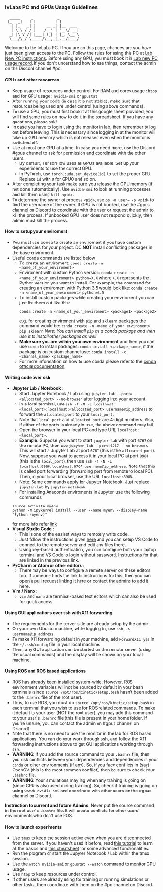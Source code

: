 ### IvLabs PC and GPUs Usage Guidelines 
      _____     _           _         
     |_   _|   | |         | |        
       | |_   _| |     __ _| |__  ___ 
       | \ \ / / |    / _' | '_ \/ __|
      _| |\ V /| |___| (_| | |_) \__ \
      \___/\_/ \_____/\__,_|_.__/|___/

Welcome to the IvLabs PC. If you are on this page, chances are you have just been given access to the PC.
Follow the rules for using this PC at [Lab New PC instructions](https://github.com/IvLabs/pc_guidelines).
Before using any GPU, you must book it in [Lab new PC usage record](https://github.com/IvLabs/pc_guidelines).
If you don't understand how to use things, contact the admin on the Discord channel #pc.

#### GPUs and other resources
- Keep usage of resources under control. For RAM and cores usage : `htop` and for GPU usage : `nvidia-smi` or `gpustat`
- After running your code (in case it is not stable), make sure that resources being used are under control (using above commands).
- To use a GPU, you must first book it at this google sheet provided, you will find some rules on how to do it in the spreadsheet. If you have any questions, please ask!
- In case you have to login using the monitor in lab, then remember to log out before leaving. This is necessary since logging in at the monitor will take up GPU memory which is not released even when the monitor is switched off.
- Use at most one GPU at a time. In case you need more, use the Discord #gpus channel to ask for permission and coordinate with the other users.
     - By default, TensorFlow uses all GPUs available. Set up your experiments to use the correct GPU.
     - In PyTorch, use `torch.cuda.set_device(id)` to set the proper GPU. Replace `id` with `0` for GPU0 and so on.
- After completing your task make sure you release the GPU memory (if not done automatically). Use `nvidia-smi` to look at running processes and kill them using `kill <pid>`.
- To determine the owner of process `<pid>`, use `ps -o user= -p <pid>` to find the username of the owner. If GPU is not booked, use the #gpus channel on Discord to coordinate with the user or request the admin to kill the process. If unbooked GPU user does not respond quickly, then admin must kill the process.

#### How to setup your enviroment
- You must use conda to create an enviroment if you have custom dependencies for your project. DO **NOT** install conflicting packages in the base enviroment.
- Useful conda commands are listed below 
     - To create an enviroment: `conda create -n <name_of_your_enviroment>` 
     - Enviroment with custom Python version: `conda create -n <name_of_your_enviroment> python=X.X` where `X.X` represents the Python version you want to install. For example, the command for creating an enviroment with Python 3.5 would look like: `conda create -n <name_of_your_enviroment> python=3.5`
     - To install custom packages while creating your envrioment you can just list them out like this: 
          ```
          conda create -n <name_of_your_enviroment> <package1> <package2>
          ``` 
          e.g. for creating enviroment with `pip` and `sklearn` packages the command would be: `conda create -n <name_of_your_enviroment> pip sklearn` *Note: You can install `pip` as a conda package and then use it to install other packages as well*
     - **Make sure you are within your own environment** and then you can use `conda` to install packages: `conda install <package_name>`, if the package is on custom channel use: `conda install -c <channel_name> <package_name>`
     - For more information on how to use conda please refer to the [conda official documentation](https://docs.conda.io/en/latest/).

#### Writing code over ssh
- **Jupyter Lab / Notebook** :
     - Start Jupyter Notebook / Lab using `jupyter-lab --port=<allocated_port> --no-browser` after logging into your account.
     - In a local terminal, use `ssh -f -N -L localhost:<local_port>:localhost:<allocated_port> username@ip_address` to forward the `allocated_port` to your `local_port`.
     - Note that `local_port` and `allocated_port` are 4-digit numbers. Also, if either of the ports is already in use, the above command may fail.
     - Open the browser in your local PC and type URL `localhost:<local_port>`.
     - **Example**: Suppose you want to start `jupyter-lab` with port `6767` on the remote PC, then use `jupyter-lab --port=6767 --no-browser`. This will start a Jupyter Lab at port `6767` (this is the `allocated_port`). Now, suppose you want to access it in your local PC at port `8988` (this is the `local_port`), then use `ssh -f -N -L localhost:8988:localhost:6767 username@ip_address`. Note that this is called port forwarding (forwarding port from remote to local PC). Then, in your local browser, use the URL `localhost:8988`.
     - Note: Same commands apply for Jupyter Notebook. Just replace `jupyter-lab` by `jupyter-notebook`.
     - For installing Anaconda enviroments in Jupyter, use the following commands
     ```
     source activate myenv
     python -m ipykernel install --user --name myenv --display-name "Python (myenv)"
     ``` 
     for more info refer [link](https://stackoverflow.com/questions/39604271/conda-environments-not-showing-up-in-jupyter-notebook)
- **Visual Studio Code** : 
     - This is one of the easiest ways to remotely write code.
     - Just follow the instructions given [here](https://code.visualstudio.com/docs/remote/ssh) and you can setup VS Code to connect to the remote server and edit any files there. 
     - Using key-based authentication, you can configure both your laptop terminal and VS Code to login without password. Instructions for that are linked in the previous link.
- **PyCharm or Atom or other editors** :
     - There may be ways to configure a remote server on these editors too. If someone finds the link to instructions for this, then you can open a pull request linking it here or contact the admins to add it here.
- **Vim / Nano** :
     - `vim` and `nano` are terminal-based text editors which can also be used for quick access.
     
#### Using GUI applications over ssh with X11 forwarding
- The requirements for the server side are already setup by the admin.
- On your own Ubuntu machine, while logging in, use `ssh -X username@ip_address`.
- To make X11 forwarding default in your machine, add `ForwardX11 yes` in the `~/.ssh/config` file in your local machine.
- Then, any GUI application can be started on the remote server (using the usual commands) and the display will be shown on your local machine.

#### Using ROS and ROS based applications
- ROS has already been installed system-wide. However, ROS environment variables will not be sourced by default in your bash terminals (since `source /opt/ros/kinetic/setup.bash` hasn't been added to the `.bashrc` file of the root user). 
- Thus, to use ROS, you must do `source /opt/ros/kinetic/setup.bash` in each terminal that you wish to use for ROS related commands. To make it default to your user (NOT the root user), you may add this command to your user's `.bashrc` file (this file is present in your home folder. If you're unsure, you can contact the admin on #gpus channel on Discord).
- Note that there is no need to use the monitor in the lab for ROS based applications. You can do your work through ssh, and follow the X11 forwarding instructions above to get GUI applications working through ssh. 
- **WARNING**: If you add the source command to your `.bashrc` file, then you risk conflicts between your dependencies and dependencies in your `conda` or other environments (if any). So, if you face conflicts in (say) OpenCV (this is the most common conflict), then be sure to check your `.bashrc` file.
- **WARNING**: Your simulations may lag when any training is going on (since CPU is also used during training). So, check if training is going on using `watch nvidia-smi` and coordinate with other users on the #gpus channel on Discord.

**Instruction to current and future Admins**: Never put the source command in the root user's `.bashrc` file. It will create conflicts for other users' environments who don't use ROS.

#### How to launch experiments
- Use `tmux` to keep the session active even when you are disconnected from the server.
If you haven't used it before, read [this tutorial](https://linuxize.com/post/getting-started-with-tmux/) to learn all the basics and [this cheatsheet](https://gist.github.com/MohamedAlaa/2961058) for some advanced functionalities.
- Run the program or start the Jupyter Notebook / Lab within the tmux session.
- Use the `watch nvidia-smi` or `gpustat --watch` command to monitor GPU usage.
- Use `htop` to keep resources under control.
- If other users are already using for training or running simulations or other tasks, then coordinate with them on the #pc channel on Discord. 
